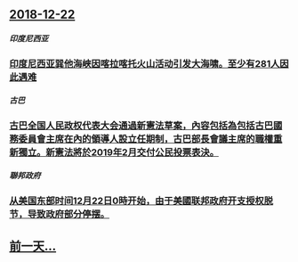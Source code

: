 ## [2018-12-22](/zh/news/2018/12/22/index.md)

##### 印度尼西亚
### [印度尼西亚巽他海峡因喀拉喀托火山活动引发大海啸。至少有281人因此遇难 ](/zh/news/2018/12/22/印度尼西亚巽他海峡因喀拉喀托火山活动引发大海啸-至少有281人因此遇难.md)
##### 古巴
### [古巴全国人民政权代表大会通過新憲法草案，內容包括為包括古巴國務委員會主席在內的領導人設立任期制，古巴部長會議主席的職權重新獨立。新憲法將於2019年2月交付公民投票表決。 ](/zh/news/2018/12/22/古巴全国人民政权代表大会通過新憲法草案-內容包括為包括古巴國務委員會主席在內的領導人設立任期制-古巴部長會議主席的職權重.md)
##### 聯邦政府
### [从美国东部时间12月22日0時开始，由于美國联邦政府开支授权脱节，导致政府部分停摆。 ](/zh/news/2018/12/22/从美国东部时间12月22日0時开始-由于美國联邦政府开支授权脱节-导致政府部分停摆.md)
## [前一天...](/zh/news/2018/12/20/index.md)

